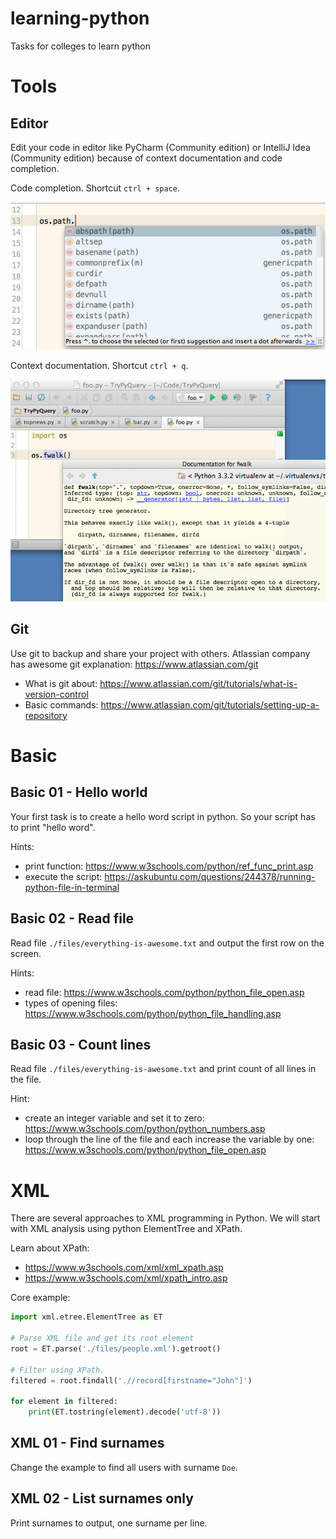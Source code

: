 # learning-python
Tasks for colleges to learn python

# Tools
## Editor
Edit your code in editor like PyCharm (Community edition) or IntelliJ Idea (Community edition) because of context documentation and code completion.  

Code completion. Shortcut `ctrl + space`.

![](./images/pycharm-completion-default.png)

Context documentation. Shortcut `ctrl + q`.

![](./images/pycharm-documentation3.png)
 

## Git
Use git to backup and share your project with others. Atlassian company has awesome git explanation: https://www.atlassian.com/git

- What is git about: https://www.atlassian.com/git/tutorials/what-is-version-control
- Basic commands: https://www.atlassian.com/git/tutorials/setting-up-a-repository

# Basic
## Basic 01 - Hello world

Your first task is to create a hello word script in python. So your script has to print "hello word".
 
Hints:
- print function: https://www.w3schools.com/python/ref_func_print.asp
- execute the script: https://askubuntu.com/questions/244378/running-python-file-in-terminal
 
## Basic 02 - Read file
Read file `./files/everything-is-awesome.txt` and output the first row on the screen.

Hints:
- read file: https://www.w3schools.com/python/python_file_open.asp
- types of opening files: https://www.w3schools.com/python/python_file_handling.asp

## Basic 03 - Count lines
Read file `./files/everything-is-awesome.txt` and print count of all lines in the file.

Hint:
- create an integer variable and set it to zero: https://www.w3schools.com/python/python_numbers.asp
- loop through the line of the file and each increase the variable by one: https://www.w3schools.com/python/python_file_open.asp

<!--
## Task 04 - Split string
- https://docs.python.org/2/library/stdtypes.html#str.split
- https://www.pythonforbeginners.com/dictionary/python-split

## Read file and print each word on separate lin

## Task 05 - Case

## Dictionary

## Count 'and' word in whole file

-->
<!--
https://raw.githubusercontent.com/zhiwehu/Python-programming-exercises/master/100%2B%20Python%20challenging%20programming%20exercises.txt
-->

# XML

There are several approaches to XML programming in Python. We will start with XML analysis using python ElementTree and XPath.

Learn about XPath:
- https://www.w3schools.com/xml/xml_xpath.asp
- https://www.w3schools.com/xml/xpath_intro.asp

Core example:
```python
import xml.etree.ElementTree as ET

# Parse XML file and get its root element
root = ET.parse('./files/people.xml').getroot()

# Filter using XPath. 
filtered = root.findall('.//record[firstname="John"]')

for element in filtered:
    print(ET.tostring(element).decode('utf-8'))
```

## XML 01 - Find surnames
Change the example to find all users with surname `Doe`.


## XML 02 - List surnames only
Print surnames to output, one surname per line.
